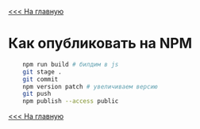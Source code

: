 [<<< На главную](../docs/index.MD)

# Как опубликовать на NPM
``` bash
    npm run build # билдим в js
    git stage .
    git commit
    npm version patch # увеличиваем версию
    git push
    npm publish --access public
```

[<<< На главную](../docs/index.MD)